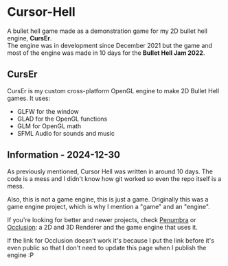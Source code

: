 # Cursor-Hell

A bullet hell game made as a demonstration game for my 2D bullet hell engine, **CursEr**.  
The engine was in development since December 2021 but the game and most of the engine was made in 10 days for the **Bullet Hell Jam 2022**.


## CursEr

CursEr is my custom cross-platform OpenGL engine to make 2D Bullet Hell games.
It uses:
- GLFW for the window
- GLAD for the OpenGL functions
- GLM for OpenGL math
- SFML Audio for sounds and music

## Information - 2024-12-30

As previously mentioned, Cursor Hell was written in around 10 days.
The code is a mess and I didn't know how git worked so even the repo itself is a mess.

Also, this is not a game engine, this is just a game. Originally this was a game engine project,
which is why I mention a "game" and an "engine".

If you're looking for better and newer projects, check [Penumbra](https://github.com/A31Nesta/Penumbra) or [Occlusion](https://github.com/A31Nesta/Occlusion):
a 2D and 3D Renderer and the game engine that uses it.

If the link for Occlusion doesn't work it's because I put the link before it's even public so
that I don't need to update this page when I publish the engine :P
